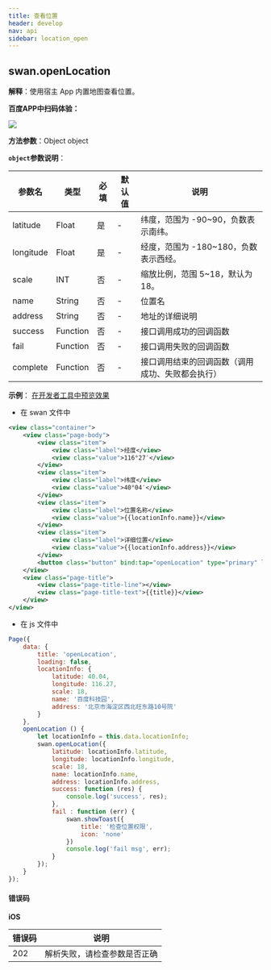 ```yaml
---
title: 查看位置
header: develop
nav: api
sidebar: location_open
---
```

## swan.openLocation

**解释**：使用宿主 App 内置地图查看位置。

**百度APP中扫码体验：**

<img src="https://b.bdstatic.com/miniapp/assets/images/doc_demo/openLocation.png"  class="demo-qrcode-image" />


**方法参数**：Object object

**`object`参数说明**：

|参数名 |类型  |必填 | 默认值 |说明|
|---- | ---- | ---- | ----|----|
|latitude   | Float |  是  | -| 纬度，范围为 -90~90，负数表示南纬。|
|longitude  | Float  | 是  | -| 经度，范围为 -180~180，负数表示西经。|
|scale  | INT |否 | -|  缩放比例，范围 5~18，默认为18。|
|name  | String |否 | -| 位置名|
|address  | String |否 | -| 地址的详细说明|
|success  | Function |否 | -| 接口调用成功的回调函数|
|fail  | Function |否 | -| 接口调用失败的回调函数|
|complete  | Function |否 | -| 接口调用结束的回调函数（调用成功、失败都会执行）|

**示例**：
<a href="swanide://fragment/871fe815f19378bd3e236b906660af671560167014840" title="在开发者工具中预览效果" target="_self">在开发者工具中预览效果</a>


* 在 swan 文件中

```xml
<view class="container">
    <view class="page-body">
        <view class="item">
            <view class="label">经度</view>
            <view class="value">116°27′</view>
        </view>
        <view class="item">
            <view class="label">纬度</view>
            <view class="value">40°04′</view>
        </view>
        <view class="item">
            <view class="label">位置名称</view>
            <view class="value">{{locationInfo.name}}</view>
        </view>
        <view class="item">
            <view class="label">详细位置</view>
            <view class="value">{{locationInfo.address}}</view>
        </view>
        <button class="button" bind:tap="openLocation" type="primary" loading="{{loading}}" hover-stop-propagation="true">查看位置</button>
    </view>
    <view class="page-title">
        <view class="page-title-line"></view>
        <view class="page-title-text">{{title}}</view>
    </view>
</view>
```

* 在 js 文件中

```js
Page({
    data: {
        title: 'openLocation',
        loading: false,
        locationInfo: {
            latitude: 40.04,
            longitude: 116.27,
            scale: 18,
            name: '百度科技园',
            address: '北京市海淀区西北旺东路10号院'
        }
    },
    openLocation () {
        let locationInfo = this.data.locationInfo;
        swan.openLocation({
            latitude: locationInfo.latitude,
            longitude: locationInfo.longitude,
            scale: 18,
            name: locationInfo.name,
            address: locationInfo.address,
            success: function (res) {
                console.log('success', res);
            },
            fail : function (err) {
                swan.showToast({
                    title: '检查位置权限',
                    icon: 'none'
                })
                console.log('fail msg', err);
            }
        });
    }
});
```
 #### 错误码

**iOS**

|错误码|说明|
|--|--|
|202|解析失败，请检查参数是否正确      |